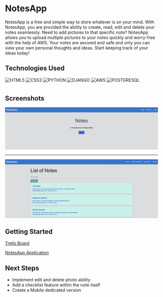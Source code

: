 <h1>NotesApp</h1>

NotesApp is a free and simple way to store whatever is on your mind. With NotesApp, you are provided the ability to create, read, edit and delete your notes seamlessly. Need to add pictures to that specific note? NotesApp allows you to upload multiple pictures to your notes quickly and worry-free with the help of AWS. Your notes are secured and safe and only you can view your own personal thoughts and ideas. Start keeping track of your ideas today! 

<h2>Technologies Used</h2>

 ![HTML5](https://img.shields.io/badge/HTML5-E34F26?style=for-the-badge&logo=html5&logoColor=white)
 ![CSS3](https://img.shields.io/badge/css3-%231572B6.svg?style=for-the-badge&logo=css3&logoColor=white)
 ![PYTHON](https://img.shields.io/badge/Python-FFD43B?style=for-the-badge&logo=python&logoColor=blue)
 ![DJANGO](https://img.shields.io/badge/Django-092E20?style=for-the-badge&logo=django&logoColor=green)
 ![AWS](https://img.shields.io/badge/Amazon_AWS-FF9900?style=for-the-badge&logo=amazonaws&logoColor=white)
 ![POSTGRESQL](https://img.shields.io/badge/PostgreSQL-316192?style=for-the-badge&logo=postgresql&logoColor=white)
 
# <h2>Screenshots</h2>

<img src="notes_app/main_app/static/screenshots/home_page.jpg"/>

<hr>

<img src="notes_app/main_app/static/screenshots/user_index_view.jpg"/>

<h2>Getting Started</h2>

<a href="https://trello.com/b/zC3AmA5H/project3">Trello Board</a>

<a href="">NotesApp Application</a>

<h2>Next Steps</h2>

<ul>
  <li>Implement edit and delete photo ability</li>
  <li>Add a checklist feature within the note itself</li>
  <li>Create a Mobile dedicated version</li>
</ul>
